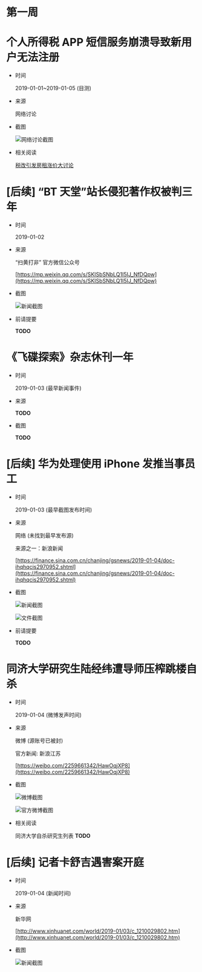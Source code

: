 第一周
======

# 个人所得税 APP 短信服务崩溃导致新用户无法注册

+ 时间

    2019-01-01~2019-01-05 (目测)

+ 来源

    网络讨论
    
+ 截图

    ![网络讨论截图](assets/2019-01-01-personal-income-tax.png)

+ 相关阅读

    [税改引发房租涨价大讨论](../00/README.md#税改引发房租涨价大讨论)

# [后续] “BT 天堂”站长侵犯著作权被判三年

+ 时间

    2019-01-02
 
+ 来源

    “扫黄打非” 官方微信公众号
    
    [https://mp.weixin.qq.com/s/SKISbSNbLQ1I5IJ_NfDQpw](https://mp.weixin.qq.com/s/SKISbSNbLQ1I5IJ_NfDQpw)

+ 截图

    ![新闻截图](assets/2019-01-04-bt.png)

+ 前请提要

    __TODO__

# 《飞碟探索》杂志休刊一年

+ 时间
    
    2019-01-03 (最早新闻事件)
    
+ 来源

    __TODO__
    
+ 截图

    __TODO__

# [后续] 华为处理使用 iPhone 发推当事员工

+ 时间
    
    2019-01-03 (最早截图发布时间)
    
+ 来源

    网络 (未找到最早发布源)

    来源之一：新浪新闻
    
    [https://finance.sina.com.cn/chanjing/gsnews/2019-01-04/doc-ihqhqcis2970952.shtml](https://finance.sina.com.cn/chanjing/gsnews/2019-01-04/doc-ihqhqcis2970952.shtml)

+ 截图

    ![新闻截图](assets/2019-01-03-huawei-new-year.png)
    
    ![文件截图](assets/2019-01-03-huawei-new-year-detail.jpg)

+ 前请提要

    __TODO__

# 同济大学研究生陆经纬遭导师压榨跳楼自杀

+ 时间

    2019-01-04 (微博发声时间)

+ 来源

    微博 (源账号已被封)
    
    官方新闻: 新浪江苏
    
    [https://weibo.com/2259661342/HawOqjXP8](https://weibo.com/2259661342/HawOqjXP8)

+ 截图

    ![微博截图](assets/2019-01-04-tju-lujingwei-origin.jpg)
    
    ![官方微博截图](assets/2019-01-04-tju-lujingwei-news.png)

+ 相关阅读

    同济大学自杀研究生列表 __TODO__

# [后续] 记者卡舒吉遇害案开庭

+ 时间

    2019-01-04 (新闻时间)
    
+ 来源

    新华网
    
    [http://www.xinhuanet.com/world/2019-01/03/c_1210029802.htm](http://www.xinhuanet.com/world/2019-01/03/c_1210029802.htm)

+ 截图

    ![新闻截图](assets/2019-01-04-Khashoggi.png)
